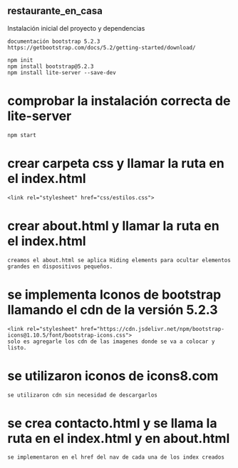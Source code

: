 ## restaurante_en_casa
Instalación inicial del proyecto y dependencias
```
documentación bootstrap 5.2.3
https://getbootstrap.com/docs/5.2/getting-started/download/
```
```
npm init
npm install bootstrap@5.2.3
npm install lite-server --save-dev
``` 
# comprobar la instalación correcta de lite-server
```
npm start
```
# crear carpeta css y llamar la ruta en el index.html
```
<link rel="stylesheet" href="css/estilos.css">
```
# crear about.html y llamar la ruta en el index.html
```
creamos el about.html se aplica Hiding elements para ocultar elementos grandes en dispositivos pequeños.
```
# se implementa Iconos de bootstrap llamando el cdn de la versión 5.2.3
```
<link rel="stylesheet" href="https://cdn.jsdelivr.net/npm/bootstrap-icons@1.10.5/font/bootstrap-icons.css">
solo es agregarle los cdn de las imagenes donde se va a colocar y listo.
```
# se utilizaron iconos de icons8.com
```
se utilizaron cdn sin necesidad de descargarlos
```
# se crea contacto.html y se llama la ruta en el index.html y en about.html
```
se implementaron en el href del nav de cada una de los index creados
```


